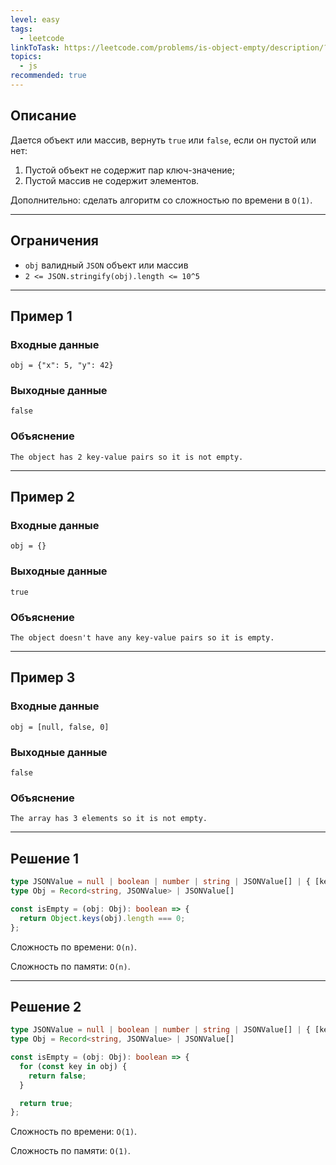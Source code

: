 ```yaml
---
level: easy
tags:
  - leetcode
linkToTask: https://leetcode.com/problems/is-object-empty/description/?envType=study-plan-v2&envId=30-days-of-javascript
topics:
  - js
recommended: true
---
```

## Описание

Дается объект или массив, вернуть `true` или `false`, если он пустой или нет:
1. Пустой объект не содержит пар ключ-значение;
2. Пустой массив не содержит элементов.

Дополнительно: сделать алгоритм со сложностью по времени в `O(1)`.

---
## Ограничения

- `obj` валидный `JSON` объект или массив
- `2 <= JSON.stringify(obj).length <= 10^5`

---
## Пример 1

### Входные данные

```
obj = {"x": 5, "y": 42}
```
### Выходные данные

```
false
```
### Объяснение

```
The object has 2 key-value pairs so it is not empty.
```

---
## Пример 2

### Входные данные

```
obj = {}
```
### Выходные данные

```
true
```
### Объяснение

```
The object doesn't have any key-value pairs so it is empty.
```

---
## Пример 3

### Входные данные

```
obj = [null, false, 0]
```
### Выходные данные

```
false
```
### Объяснение

```
The array has 3 elements so it is not empty.
```

---
## Решение 1

```typescript
type JSONValue = null | boolean | number | string | JSONValue[] | { [key: string]: JSONValue };
type Obj = Record<string, JSONValue> | JSONValue[]

const isEmpty = (obj: Obj): boolean => {
  return Object.keys(obj).length === 0;
};
```

Сложность по времени: `O(n)`.

Сложность по памяти: `O(n)`.

---
## Решение 2

```typescript
type JSONValue = null | boolean | number | string | JSONValue[] | { [key: string]: JSONValue };
type Obj = Record<string, JSONValue> | JSONValue[]

const isEmpty = (obj: Obj): boolean => {
  for (const key in obj) {
    return false;
  }

  return true;
};
```

Сложность по времени: `O(1)`.

Сложность по памяти: `O(1)`.